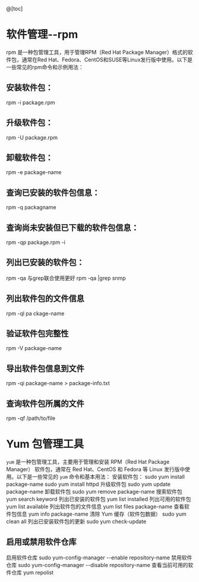 @[toc]
# 软件管理--rpm
rpm 是一种包管理工具，用于管理RPM（Red Hat Package Manager）格式的软件包，通常在Red Hat、Fedora、CentOS和SUSE等Linux发行版中使用。以下是一些常见的rpm命令和示例用法：
## 安装软件包：
rpm -i package.rpm
## 升级软件包：
rpm -U package.rpm
## 卸载软件包：
rpm -e package-name
## 查询已安装的软件包信息：
rpm -q packagname
## 查询尚未安装但已下载的软件包信息：
rpm -qp package.rpm -i
## 列出已安装的软件包：
rpm -qa
与grep联合使用更好
rpm -qa |grep snmp
## 列出软件包的文件信息
rpm -ql pa ckage-name
## 验证软件包完整性
rpm -V package-name
## 导出软件包信息到文件
rpm -qi package-name > package-info.txt
## 查询软件包所属的文件
rpm -qf /path/to/file


# Yum 包管理工具
`yum` 是一种包管理工具，主要用于管理和安装 RPM（Red Hat Package Manager） 软件包，通常在 Red Hat、CentOS 和 Fedora 等 Linux 发行版中使用。以下是一些常见的 `yum` 命令和基本用法：
安装软件包：
sudo yum install package-name
sudo yum install httpd
升级软件包
sudo yum update package-name
卸载软件包
sudo yum remove package-name
搜索软件包
yum search keyword
列出已安装的软件包
yum list installed
列出可用的软件包
yum list available
列出软件包的文件信息
yum list files package-name
查看软件包信息
yum info package-name
清除 Yum 缓存（软件包数据）
sudo yum clean all
列出已安装软件包的更新
sudo yum check-update
## 启用或禁用软件仓库
启用软件仓库
sudo yum-config-manager --enable repository-name
禁用软件仓库
sudo yum-config-manager --disable repository-name
查看当前可用的软件仓库
yum repolist
